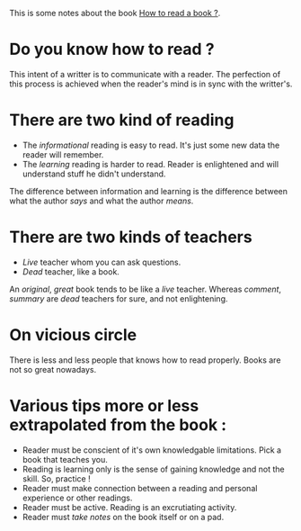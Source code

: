 This is some notes about the book [How to read a book ?](https://www.goodreads.com/book/show/567610.How_to_Read_a_Book?ac=1&from_search=true).

# Do you know how to read ?

This intent of a writter is to communicate with a reader. The perfection of this process is achieved when the reader's mind is in sync with the writter's.


# There are two kind of reading

- The _informational_ reading is easy to read. It's just some new data the reader will remember.
- The _learning_ reading is harder to read. Reader is enlightened and will understand stuff he didn't understand.

The difference between information and learning is the difference between what the author _says_ and what the author _means_.

# There are two kinds of teachers

- _Live_ teacher whom you can ask questions.
- _Dead_ teacher, like a book.

An _original_, _great_ book tends to be like a _live_ teacher. Whereas _comment_, _summary_ are _dead_ teachers for sure, and not enlightening.

# On vicious circle

There is less and less people that knows how to read properly. Books are not so great nowadays.


# Various tips more or less extrapolated from the book :

- Reader must be conscient of it's own knowledgable limitations. Pick a book that teaches you.
- Reading is learning only is the sense of gaining knowledge and not the skill. So, practice !
- Reader must make connection between a reading and personal experience or other readings.
- Reader must be active. Reading is an excrutiating activity.
- Reader must *take notes* on the book itself or on a pad.
